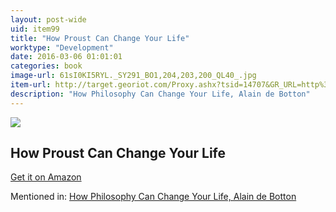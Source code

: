 ```yaml
---
layout: post-wide
uid: item99
title: "How Proust Can Change Your Life"
worktype: "Development"
date: 2016-03-06 01:01:01
categories: book
image-url: 61sI0KI5RYL._SY291_BO1,204,203,200_QL40_.jpg
item-url: http://target.georiot.com/Proxy.ashx?tsid=14707&GR_URL=http%3A%2F%2Fwww.amazon.com%2FHow-Proust-Change-Your-Life%2Fdp%2F0679779159%2F
description: "How Philosophy Can Change Your Life, Alain de Botton"
---
```

<a href="http://target.georiot.com/Proxy.ashx?tsid=14707&GR_URL=http%3A%2F%2Fwww.amazon.com%2FHow-Proust-Change-Your-Life%2Fdp%2F0679779159%2F" target="blank"><img src="../../../../img/thumbs/61sI0KI5RYL._SY291_BO1,204,203,200_QL40_.jpg" class="prod-img"></a>
<h2>How Proust Can Change Your Life</h2>
<p><a href="http://target.georiot.com/Proxy.ashx?tsid=14707&GR_URL=http%3A%2F%2Fwww.amazon.com%2FHow-Proust-Change-Your-Life%2Fdp%2F0679779159%2F" target="blank">Get it on Amazon</a><p>
<p>Mentioned in: <a href="http://fourhourworkweek.com/2015/11/10/alain-de-botton/" target="blank">How Philosophy Can Change Your Life, Alain de Botton</a></p>
